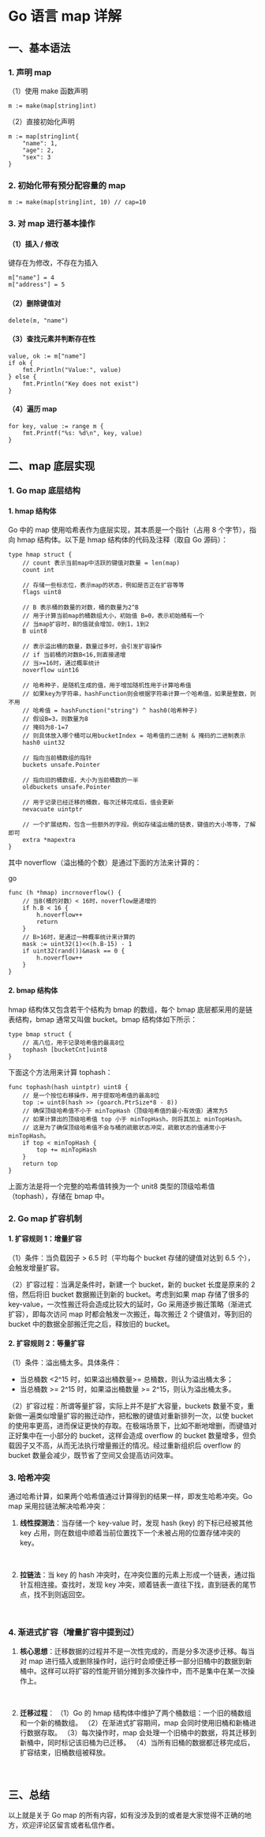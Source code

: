 # Go 语言 map 详解

## 一、基本语法

### 1. 声明 map

（1）使用 make 函数声明

```
m := make(map[string]int)
```

（2）直接初始化声明

```
m := map[string]int{
    "name": 1,
    "age": 2,
    "sex": 3
}
```

### 2. 初始化带有预分配容量的 map

```
m := make(map[string]int, 10) // cap=10
```

### 3. 对 map 进行基本操作

#### （1）插入 / 修改

键存在为修改，不存在为插入

```
m["name"] = 4
m["address"] = 5
```

#### （2）删除键值对

```
delete(m, "name")
```

#### （3）查找元素并判断存在性

```
value, ok := m["name"]
if ok {
    fmt.Println("Value:", value)
} else {
    fmt.Println("Key does not exist")
}
```

#### （4）遍历 map

```
for key, value := range m {
    fmt.Printf("%s: %d\n", key, value)
}
```

## 二、map 底层实现

### 1. Go map 底层结构

#### 1. hmap 结构体

Go 中的 map 使用哈希表作为底层实现，其本质是一个指针（占用 8 个字节），指向 hmap 结构体。以下是 hmap 结构体的代码及注释（取自 Go 源码）：

```
type hmap struct {
    // count 表示当前map中活跃的键值对数量 = len(map)
    count int
    
    // 存储一些标志位，表示map的状态，例如是否正在扩容等等
    flags uint8
    
    // B 表示桶的数量的对数，桶的数量为2^B
    // 用于计算当前map的桶数组大小，初始值 B=0，表示初始桶有一个
    // 当map扩容时，B的值就会增加，0到1，1到2
    B uint8
    
    // 表示溢出桶的数量，数量过多时，会引发扩容操作
    // if 当前桶的对数B<16,则直接递增
    // 当>=16时，通过概率统计
    noverflow uint16
    
    // 哈希种子，是随机生成的值，用于增加随机性用于计算哈希值
    // 如果key为字符串，hashFunction则会根据字符串计算一个哈希值，如果是整数，则不用
    // 哈希值 = hashFunction("string") ^ hash0(哈希种子)
    // 假设B=3，则数量为8
    // 掩码为8-1=7
    // 则具体放入哪个桶可以用bucketIndex = 哈希值的二进制 & 掩码的二进制表示
    hash0 uint32
    
    // 指向当前桶数组的指针
    buckets unsafe.Pointer
    
    // 指向旧的桶数组，大小为当前桶数的一半
    oldbuckets unsafe.Pointer
    
    // 用于记录已经迁移的桶数，每次迁移完成后，值会更新
    nevacuate uintptr
    
    // 一个扩展结构，包含一些额外的字段。例如存储溢出桶的链表，键值的大小等等，了解即可
    extra *mapextra
}
```

其中 noverflow（溢出桶的个数）是通过下面的方法来计算的：

go

```
func (h *hmap) incrnoverflow() {
    // 当B(桶的对数）< 16时，noverflow是递增的
    if h.B < 16 {
        h.noverflow++
        return
    }
    // B>16时，是通过一种概率统计来计算的
    mask := uint32(1)<<(h.B-15) - 1
    if uint32(rand())&mask == 0 {
        h.noverflow++
    }
}
```

#### 2. bmap 结构体

hmap 结构体又包含若干个结构为 bmap 的数组，每个 bmap 底层都采用的是链表结构，bmap 通常又叫做 bucket。bmap 结构体如下所示：

```
type bmap struct {
    // 高八位，用于记录哈希值的最高8位
    tophash [bucketCnt]uint8
}
```

下面这个方法用来计算 tophash：

```
func tophash(hash uintptr) uint8 {
    // 是一个按位右移操作，用于提取哈希值的最高8位
    top := uint8(hash >> (goarch.PtrSize*8 - 8))
    // 确保顶级哈希值不小于 minTopHash（顶级哈希值的最小有效值）通常为5
    // 如果计算出的顶级哈希值 top 小于 minTopHash，则将其加上 minTopHash。
    // 这是为了确保顶级哈希值不会与桶的疏散状态冲突，疏散状态的值通常小于 minTopHash。
    if top < minTopHash {
        top += minTopHash
    }
    return top
}
```

上面方法是将一个完整的哈希值转换为一个 unit8 类型的顶级哈希值（tophash），存储在 bmap 中。

### 2. Go map 扩容机制

#### 1. 扩容规则 1：增量扩容

（1）条件：当负载因子 > 6.5 时（平均每个 bucket 存储的键值对达到 6.5 个），会触发增量扩容。

（2）扩容过程：当满足条件时，新建一个 bucket，新的 bucket 长度是原来的 2 倍，然后将旧 bucket 数据搬迁到新的 bucket。考虑到如果 map 存储了很多的 key-value，一次性搬迁将会造成比较大的延时，Go 采用逐步搬迁策略（渐进式扩容），即每次访问 map 时都会触发一次搬迁，每次搬迁 2 个键值对，等到旧的 bucket 中的数据全部搬迁完之后，释放旧的 bucket。

#### 2. 扩容规则 2：等量扩容

（1）条件：溢出桶太多。具体条件：

- 当总桶数 <2^15 时，如果溢出桶数量>= 总桶数，则认为溢出桶太多；
- 当总桶数 >= 2^15 时，如果溢出桶数量 >= 2^15，则认为溢出桶太多。

（2）扩容过程：所谓等量扩容，实际上并不是扩大容量，buckets 数量不变，重新做一遍类似增量扩容的搬迁动作，把松散的键值对重新排列一次，以使 bucket 的使用率更高，进而保证更快的存取。在极端场景下，比如不断地增删，而键值对正好集中在一小部分的 bucket，这样会造成 overflow 的 bucket 数量增多，但负载因子又不高，从而无法执行增量搬迁的情况。经过重新组织后 overflow 的 bucket 数量会减少，既节省了空间又会提高访问效率。

### 3. 哈希冲突

通过哈希计算，如果两个哈希值通过计算得到的结果一样，即发生哈希冲突。Go map 采用拉链法解决哈希冲突：

1. **线性探测法**：当存储一个 key-value 时，发现 hash (key) 的下标已经被其他 key 占用，则在数组中顺着当前位置找下一个未被占用的位置存储冲突的 key。

   ​

2. **拉链法**：当 key 的 hash 冲突时，在冲突位置的元素上形成一个链表，通过指针互相连接。查找时，发现 key 冲突，顺着链表一直往下找，直到链表的尾节点，找不到则返回空。

   ​

### 4. 渐进式扩容（增量扩容中提到过）

1. **核心思想**：迁移数据的过程并不是一次性完成的，而是分多次逐步迁移。每当对 map 进行插入或删除操作时，运行时会顺便迁移一部分旧桶中的数据到新桶中。这样可以将扩容的性能开销分摊到多次操作中，而不是集中在某一次操作上。

   ​

2. **迁移过程**：
   （1）Go 的 hmap 结构体中维护了两个桶数组：一个旧的桶数组和一个新的桶数组。
   （2）在渐进式扩容期间，map 会同时使用旧桶和新桶进行数据存取。
   （3）每次操作时，map 会处理一个旧桶中的数据，将其迁移到新桶中，同时标记该旧桶为已迁移。
   （4）当所有旧桶的数据都迁移完成后，扩容结束，旧桶数组被释放。

   ​

## 三、总结

以上就是关于 Go map 的所有内容，如有没涉及到的或者是大家觉得不正确的地方，欢迎评论区留言或者私信作者。
